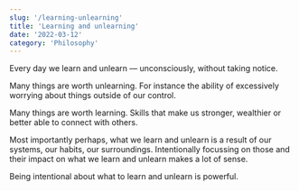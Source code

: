 ```yaml
---
slug: '/learning-unlearning'
title: 'Learning and unlearning'
date: '2022-03-12'
category: 'Philosophy'
---
```


Every day we learn and unlearn — unconsciously, without taking notice.

Many things are worth unlearning. For instance the ability of excessively worrying about things outside of our control.

Many things are worth learning. Skills that make us stronger, wealthier or better able to connect with others.

Most importantly perhaps, what we learn and unlearn is a result of our systems, our habits, our surroundings. Intentionally focussing on those and their impact on what we learn and unlearn makes a lot of sense.

Being intentional about what to learn and unlearn is powerful.

